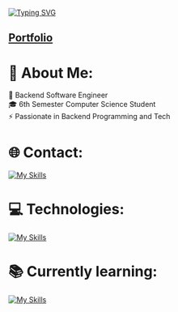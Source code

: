 [![Typing SVG](https://readme-typing-svg.demolab.com?font=Fira+Code&weight=900&size=24&pause=400&color=26CB42&center=false&vCenter=false&width=435&lines=Hello+I'm+Artur)](https://git.io/typing-svg)
<h2><a href="https://grodelek.github.io/portfolio/">Portfolio</a></h2>

# 💫 About Me:
🔭 Backend Software Engineer<br>🎓 6th Semester Computer Science Student<br>⚡ Passionate in Backend Programming and Tech
<br>

# 🌐 Contact:
[![My Skills](https://skillicons.dev/icons?i=linkedin)](https://linkedin.com/in/artur-grodel-91aabb279) 


# 💻 Technologies:
[![My Skills](https://skillicons.dev/icons?i=java,spring,hibernate,symfony,html,css,mysql)](https://skillicons.dev)


# 📚 Currently learning:
[![My Skills](https://skillicons.dev/icons?i=react,tailwind,mui)](https://skillicons.dev)
